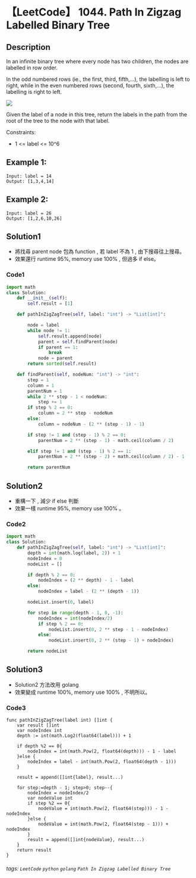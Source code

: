 # 【LeetCode】 1044. Path In Zigzag Labelled Binary Tree

## Description
In an infinite binary tree where every node has two children, the nodes are labelled in row order.

In the odd numbered rows (ie., the first, third, fifth,...), the labelling is left to right, while in the even numbered rows (second, fourth, sixth,...), the labelling is right to left.

![](https://assets.leetcode.com/uploads/2019/06/24/tree.png)

Given the label of a node in this tree, return the labels in the path from the root of the tree to the node with that label.

Constraints:

+ 1 <= label <= 10^6

## Example 1:
```
Input: label = 14
Output: [1,3,4,14]
```

## Example 2:
```
Input: label = 26
Output: [1,2,6,10,26]
```

## Solution1
* 將找尋 parent node 包為 function , 若 label 不為 1 , 由下搜尋往上搜尋。
* 效果還行 runtime 95%, memory use 100% , 但過多 if else。

### Code1
```python
import math
class Solution:
    def __init__(self):
        self.result = [1]

    def pathInZigZagTree(self, label: "int") -> "List[int]":

        node = label
        while node != 1:
            self.result.append(node)
            parent = self.findParent(node)
            if parent == 1:
                break
            node = parent
        return sorted(self.result)

    def findParent(self, nodeNum: "int") -> "int":
        step = 1
        column = 1
        parentNum = 1
        while 2 ** step - 1 < nodeNum:
            step += 1
        if step % 2 == 0:
            column = 2 ** step - nodeNum
        else:
            column = nodeNum - (2 ** (step - 1) - 1)

        if step != 1 and (step - 1) % 2 == 0:
            parentNum = 2 ** (step - 1) - math.ceil(column / 2)

        elif step != 1 and (step - 1) % 2 == 1:
            parentNum = 2 ** (step - 2) + math.ceil(column / 2) - 1

        return parentNum
```
## Solution2
* 重構一下 , 減少 if else 判斷
* 效果一樣 runtime 95%, memory use 100% 。

### Code2
```python
import math
class Solution:
    def pathInZigZagTree(self, label: "int") -> "List[int]":
        depth = int(math.log(label, 2)) + 1
        nodeIndex = 0
        nodeList = []

        if depth % 2 == 0:
            nodeIndex = (2 ** depth) - 1 - label
        else:
            nodeIndex = label - (2 ** (depth - 1))

        nodeList.insert(0, label)

        for step in range(depth - 1, 0, -1):
            nodeIndex = int(nodeIndex/2)
            if step % 2 == 0:
                nodeList.insert(0, 2 ** step - 1 - nodeIndex)
            else:
                nodeList.insert(0, 2 ** (step - 1) + nodeIndex)

        return nodeList
```

## Solution3
* Solution2 方法改用 golang 
* 效果變成 runtime 100%, memory use 100% , 不明所以。

### Code3
```golang
func pathInZigZagTree(label int) []int {
	var result []int
	var nodeIndex int
	depth := int(math.Log2(float64(label))) + 1

	if depth %2 == 0{
		nodeIndex = int(math.Pow(2, float64(depth))) - 1 - label
	}else {
		nodeIndex = label - int(math.Pow(2, float64(depth - 1)))
	}

	result = append([]int{label}, result...)

	for step:=depth - 1; step>0; step--{
		nodeIndex = nodeIndex/2
		var nodeValue int
		if step %2 == 0{
			nodeValue = int(math.Pow(2, float64(step))) - 1 - nodeIndex
		}else {
			nodeValue = int(math.Pow(2, float64(step - 1))) + nodeIndex
		}
		result = append([]int{nodeValue}, result...)
	}
	return result
}
```

###### tags: `LeetCode` `python` `golang` `Path In Zigzag Labelled Binary Tree` 